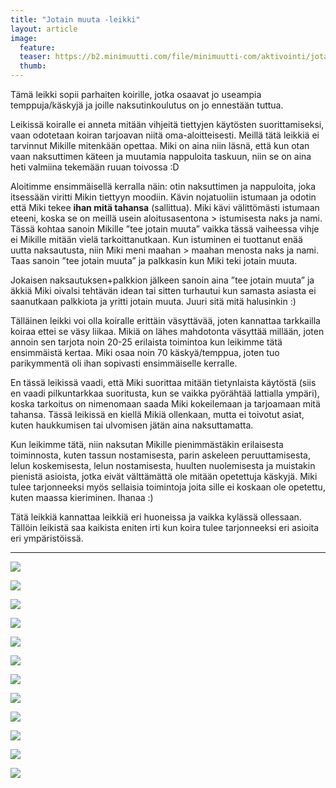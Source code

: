 ```yaml
---
title: "Jotain muuta -leikki"
layout: article
image:
  feature:
  teaser: https://b2.minimuutti.com/file/minimuutti-com/aktivointi/jotain-muuta-leikki/DSC60100-245px.jpg
  thumb:
---
```


Tämä leikki sopii parhaiten koirille, jotka osaavat jo useampia temppuja/käskyjä ja joille naksutinkoulutus on jo ennestään tuttua.

Leikissä koiralle ei anneta mitään vihjeitä tiettyjen käytösten suorittamiseksi, vaan odotetaan koiran tarjoavan niitä oma-aloitteisesti. Meillä tätä leikkiä ei tarvinnut Mikille mitenkään opettaa. Miki on aina niin läsnä, että kun otan vaan naksuttimen käteen ja muutamia nappuloita taskuun, niin se on aina heti valmiina tekemään ruuan toivossa :D

Aloitimme ensimmäisellä kerralla näin: otin naksuttimen ja nappuloita, joka itsessään viritti Mikin tiettyyn moodiin. Kävin nojatuoliin istumaan ja odotin että Miki tekee **ihan mitä tahansa** (sallittua). Miki kävi välittömästi istumaan eteeni, koska se on meillä usein aloitusasentona > istumisesta naks ja nami. Tässä kohtaa sanoin Mikille ”tee jotain muuta” vaikka tässä vaiheessa vihje ei Mikille mitään vielä tarkoittanutkaan. Kun istuminen ei tuottanut enää uutta naksautusta, niin Miki meni maahan > maahan menosta naks ja nami. Taas sanoin ”tee jotain muuta” ja palkkasin kun Miki teki jotain muuta.

Jokaisen naksautuksen+palkkion jälkeen sanoin aina ”tee jotain muuta” ja äkkiä Miki oivalsi tehtävän idean tai sitten turhautui kun samasta asiasta ei saanutkaan palkkiota ja yritti jotain muuta. Juuri sitä mitä halusinkin :)

Tälläinen leikki voi olla koiralle erittäin väsyttävää, joten kannattaa tarkkailla koiraa ettei se väsy liikaa. Mikiä on lähes mahdotonta väsyttää millään, joten annoin sen tarjota noin 20-25 erilaista toimintoa kun leikimme tätä ensimmäistä kertaa. Miki osaa noin 70 käskyä/temppua, joten tuo parikymmentä oli ihan sopivasti ensimmäiselle kerralle.

En tässä leikissä vaadi, että Miki suorittaa mitään tietynlaista käytöstä (siis en vaadi pilkuntarkkaa suoritusta, kun se vaikka pyörähtää lattialla ympäri), koska tarkoitus on nimenomaan saada Miki kokeilemaan ja tarjoamaan mitä tahansa. Tässä leikissä en kiellä Mikiä ollenkaan, mutta ei toivotut asiat, kuten haukkumisen tai ulvomisen jätän aina naksuttamatta.

Kun leikimme tätä, niin naksutan Mikille pienimmästäkin erilaisesta toiminnosta, kuten tassun nostamisesta, parin askeleen peruuttamisesta, lelun koskemisesta, lelun nostamisesta, huulten nuolemisesta ja muistakin pienistä asioista, jotka eivät välttämättä ole mitään opetettuja käskyjä. Miki tulee tarjonneeksi myös sellaisia toimintoja joita sille ei koskaan ole opetettu, kuten maassa kieriminen. Ihanaa :)

Tätä leikkiä kannattaa leikkiä eri huoneissa ja vaikka kylässä ollessaan. Tällöin leikistä saa kaikista eniten irti kun koira tulee tarjonneeksi eri asioita eri ympäristöissä.

---

![](https://b2.minimuutti.com/file/minimuutti-com/aktivointi/jotain-muuta-leikki/DSC60408-800px.jpg)

![](https://b2.minimuutti.com/file/minimuutti-com/aktivointi/jotain-muuta-leikki/DSC60035-800px.jpg)

![](https://b2.minimuutti.com/file/minimuutti-com/aktivointi/jotain-muuta-leikki/DSC60037-800px.jpg)

![](https://b2.minimuutti.com/file/minimuutti-com/aktivointi/jotain-muuta-leikki/DSC60075-800px.jpg)

![](https://b2.minimuutti.com/file/minimuutti-com/aktivointi/jotain-muuta-leikki/DSC60053-800px.jpg)

![](https://b2.minimuutti.com/file/minimuutti-com/aktivointi/jotain-muuta-leikki/DSC60082-800px.jpg)

![](https://b2.minimuutti.com/file/minimuutti-com/aktivointi/jotain-muuta-leikki/DSC60089-800px.jpg)

![](https://b2.minimuutti.com/file/minimuutti-com/aktivointi/jotain-muuta-leikki/DSC60100-800px.jpg)

![](https://b2.minimuutti.com/file/minimuutti-com/aktivointi/jotain-muuta-leikki/DSC60102-800px.jpg)

![](https://b2.minimuutti.com/file/minimuutti-com/aktivointi/jotain-muuta-leikki/DS00716-800px.jpg)

![](https://b2.minimuutti.com/file/minimuutti-com/aktivointi/jotain-muuta-leikki/DS00707-800px.jpg)

![](https://b2.minimuutti.com/file/minimuutti-com/aktivointi/jotain-muuta-leikki/DS00761-800px.jpg)
